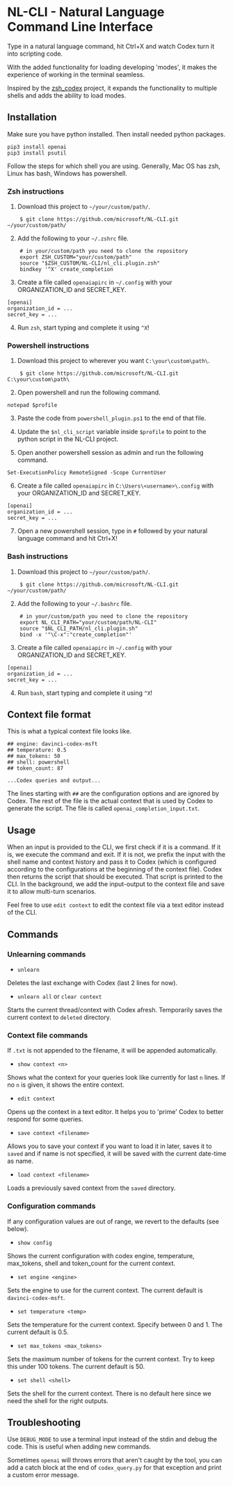 # NL-CLI - Natural Language Command Line Interface

Type in a natural language command, hit Ctrl+X and watch Codex turn it into scripting code.

With the added functionality for loading developing 'modes', it makes the experience of working in the terminal seamless.

Inspired by the [zsh_codex](https://github.com/tom-doerr/zsh_codex) project, it expands the functionality to multiple shells and adds the ability to load modes.

## Installation


Make sure you have python installed. Then install needed python packages.

```
pip3 install openai
pip3 install psutil
```

Follow the steps for which shell you are using. Generally, Mac OS has zsh, Linux has bash, Windows has powershell.

### Zsh instructions


1. Download this project to `~/your/custom/path/`.

```
    $ git clone https://github.com/microsoft/NL-CLI.git ~/your/custom/path/
```

2. Add the following to your `~/.zshrc` file.

```
    # in your/custom/path you need to clone the repository
    export ZSH_CUSTOM="your/custom/path"
    source "$ZSH_CUSTOM/NL-CLI/nl_cli.plugin.zsh"
    bindkey '^X' create_completion
```

3. Create a file called `openaiapirc` in `~/.config` with your ORGANIZATION_ID and SECRET_KEY.

```
[openai]
organization_id = ...
secret_key = ...
```

4. Run `zsh`, start typing and complete it using `^X`!


### Powershell instructions

1. Download this project to wherever you want `C:\your\custom\path\`.

```
    $ git clone https://github.com/microsoft/NL-CLI.git C:\your\custom\path\
```

2. Open powershell and run the following command.

```
notepad $profile
```

3. Paste the code from `powershell_plugin.ps1` to the end of that file. 

4. Update the `$nl_cli_script` variable inside `$profile` to point to the python script in the NL-CLI project. 

5. Open another powershell session as admin and run the following command.

```
Set-ExecutionPolicy RemoteSigned -Scope CurrentUser
```

6. Create a file called `openaiapirc` in `C:\Users\<username>\.config` with your ORGANIZATION_ID and SECRET_KEY.

```
[openai]
organization_id = ...
secret_key = ...
```

7. Open a new powershell session, type in `#` followed by your natural language command and hit Ctrl+X!

### Bash instructions


1. Download this project to `~/your/custom/path/`.

```
    $ git clone https://github.com/microsoft/NL-CLI.git ~/your/custom/path/
```

2. Add the following to your `~/.bashrc` file.

```
    # in your/custom/path you need to clone the repository
    export NL_CLI_PATH="your/custom/path/NL-CLI"
    source "$NL_CLI_PATH/nl_cli.plugin.sh"
    bind -x '"\C-x":"create_completion"'
```

3. Create a file called `openaiapirc` in `~/.config` with your ORGANIZATION_ID and SECRET_KEY.

```
[openai]
organization_id = ...
secret_key = ...
```

4. Run `bash`, start typing and complete it using `^X`!



## Context file format

This is what a typical context file looks like.

```
## engine: davinci-codex-msft
## temperature: 0.5
## max_tokens: 50
## shell: powershell
## token_count: 87

...Codex queries and output...
```

The lines starting with `##` are the configuration options and are ignored by Codex. The rest of the file is the actual context that is used by Codex to generate the script. The file is called `openai_completion_input.txt`.


## Usage

When an input is provided to the CLI, we first check if it is a command. If it is, we execute the command and exit. If it is not, we prefix the input with the shell name and context history and pass it to Codex (which is configured according to the configurations at the beginning of the context file). Codex then returns the script that should be executed. That script is printed to the CLI. In the background, we add the input-output to the context file and save it to allow multi-turn scenarios.

Feel free to use `edit context` to edit the context file via a text editor instead of the CLI.
## Commands

### Unlearning commands

- `unlearn`

Deletes the last exchange with Codex (last 2 lines for now).

- `unlearn all` or `clear context`

Starts the current thread/context with Codex afresh. Temporarily saves the current context to `deleted` directory.

### Context file commands

If `.txt` is not appended to the filename, it will be appended automatically.

- `show context <n>`

Shows what the context for your queries look like currently for last `n` lines. If no `n` is given, it shows the entire context.

- `edit context`

Opens up the context in a text editor. It helps you to 'prime' Codex to better respond for some queries.

- `save context <filename>`

Allows you to save your context if you want to load it in later, saves it to `saved` and if name is not specified, it will be saved with the current date-time as name.

- `load context <filename>`

Loads a previously saved context from the `saved` directory. 

### Configuration commands

If any configuration values are out of range, we revert to the defaults (see below).

- `show config`

Shows the current configuration with codex engine, temperature, max_tokens, shell and token_count for the current context.

- `set engine <engine>`

Sets the engine to use for the current context. The current default is `davinci-codex-msft`.

- `set temperature <temp>`

Sets the temperature for the current context. Specify between 0 and 1. The current default is 0.5.

- `set max_tokens <max_tokens>`

Sets the maximum number of tokens for the current context. Try to keep this under 100 tokens. The current default is 50.

- `set shell <shell>`

Sets the shell for the current context. There is no default here since we need the shell for the right outputs.

## Troubleshooting

Use `DEBUG_MODE` to use a terminal input instead of the stdin and debug the code. This is useful when adding new commands.

Sometimes `openai` will throws errors that aren't caught by the tool, you can add a catch block at the end of `codex_query.py` for that exception and print a custom error message.